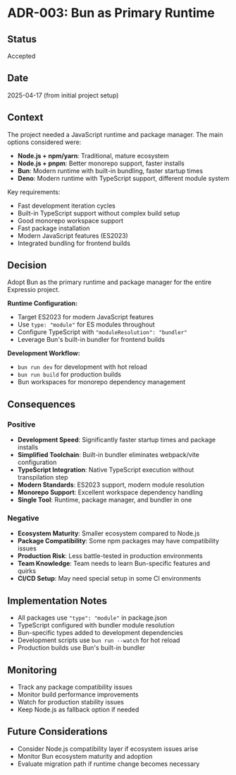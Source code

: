 # ADR-003: Bun as Primary Runtime

## Status
Accepted

## Date
2025-04-17 (from initial project setup)

## Context

The project needed a JavaScript runtime and package manager. The main options considered were:

- **Node.js + npm/yarn**: Traditional, mature ecosystem
- **Node.js + pnpm**: Better monorepo support, faster installs
- **Bun**: Modern runtime with built-in bundling, faster startup times
- **Deno**: Modern runtime with TypeScript support, different module system

Key requirements:
- Fast development iteration cycles
- Built-in TypeScript support without complex build setup
- Good monorepo workspace support
- Fast package installation
- Modern JavaScript features (ES2023)
- Integrated bundling for frontend builds

## Decision

Adopt Bun as the primary runtime and package manager for the entire Expressio project.

**Runtime Configuration:**
- Target ES2023 for modern JavaScript features
- Use `type: "module"` for ES modules throughout
- Configure TypeScript with `"moduleResolution": "bundler"`
- Leverage Bun's built-in bundler for frontend builds

**Development Workflow:**
- `bun run dev` for development with hot reload
- `bun run build` for production builds
- Bun workspaces for monorepo dependency management

## Consequences

### Positive
- **Development Speed**: Significantly faster startup times and package installs
- **Simplified Toolchain**: Built-in bundler eliminates webpack/vite configuration
- **TypeScript Integration**: Native TypeScript execution without transpilation step
- **Modern Standards**: ES2023 support, modern module resolution
- **Monorepo Support**: Excellent workspace dependency handling
- **Single Tool**: Runtime, package manager, and bundler in one

### Negative
- **Ecosystem Maturity**: Smaller ecosystem compared to Node.js
- **Package Compatibility**: Some npm packages may have compatibility issues
- **Production Risk**: Less battle-tested in production environments
- **Team Knowledge**: Team needs to learn Bun-specific features and quirks
- **CI/CD Setup**: May need special setup in some CI environments

## Implementation Notes
- All packages use `"type": "module"` in package.json
- TypeScript configured with bundler module resolution
- Bun-specific types added to development dependencies
- Development scripts use `bun run --watch` for hot reload
- Production builds use Bun's built-in bundler

## Monitoring
- Track any package compatibility issues
- Monitor build performance improvements
- Watch for production stability issues
- Keep Node.js as fallback option if needed

## Future Considerations
- Consider Node.js compatibility layer if ecosystem issues arise
- Monitor Bun ecosystem maturity and adoption
- Evaluate migration path if runtime change becomes necessary